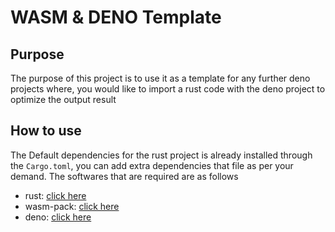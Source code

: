 # WASM & DENO Template

## Purpose
The purpose of this project is to use it as a template for any further deno projects where, you would like to import a rust code with the deno project to optimize the output result

## How to use 
The Default dependencies for the rust project is already installed through the `Cargo.toml`, you can add extra dependencies that file as per your demand.
The softwares that are required are as follows
- rust: [click here](https://www.rust-lang.org/tools/install)
- wasm-pack: [click here](https://rustwasm.github.io/wasm-pack/installer/)
- deno: [click here](https://deno.land/#installation)
